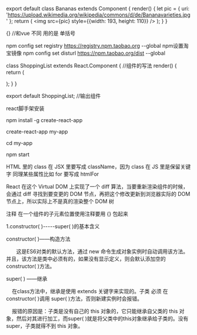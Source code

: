 export default class Bananas extends Component {
  render() {
    let pic = {
      uri: 'https://upload.wikimedia.org/wikipedia/commons/d/de/Bananavarieties.jpg'
    };
    return (
      <img src={pic} style={{width: 193, height: 110}} />
    );
  }
}


{}     //和vue 不同  用的是 单括号


npm config set registry https://registry.npm.taobao.org --global       npm设置淘宝镜像
npm config set disturl https://npm.taobao.org/dist --global


class ShoppingList extends React.Component {              //组件的写法
    render() {
        return (
        <div className="shopping-list">
        </div>
        );
    }
}

export default ShoppingList;    //输出组件


react脚手架安装

npm install -g create-react-app

create-react-app my-app

cd my-app

npm start



HTML 里的 class 在 JSX 里要写成 className，因为 class 在 JS 里是保留关键字
同理某些属性比如 for 要写成 htmlFor

React 在这个 Virtual DOM 上实现了一个 diff 算法，当要重新渲染组件的时候，会通过 diff 寻找到要变更的 DOM 节点，再把这个修改更新到浏览器实际的 DOM 节点上，所以实际上不是真的渲染整个 DOM 树


注释 在一个组件的子元素位置使用注释要用 {} 包起来



1.constructor( )-----super( )的基本含义


constructor( )——构造方法

       这是ES6对类的默认方法，通过 new 命令生成对象实例时自动调用该方法。并且，该方法是类中必须有的，如果没有显示定义，则会默认添加空的constructor( )方法。


super( ) ——继承

    在class方法中，继承是使用 extends 关键字来实现的。子类 必须 在 constructor( )调用 super( )方法，否则新建实例时会报错。

    报错的原因是：子类是没有自己的 this 对象的，它只能继承自父类的 this 对象，然后对其进行加工，而super( )就是将父类中的this对象继承给子类的。没有 super，子类就得不到 this 对象。




















